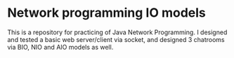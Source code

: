 # Network programming IO models
 
This is a repository for practicing of Java Network Programming. I designed and tested a basic web server/client via socket, and designed 3 chatrooms via BIO, NIO and AIO models as well.
